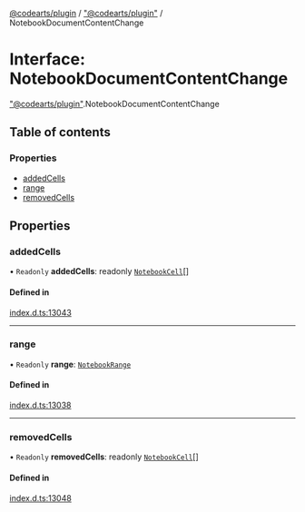 [@codearts/plugin](../README.md) / ["@codearts/plugin"](../modules/_codearts_plugin_.md) / NotebookDocumentContentChange

# Interface: NotebookDocumentContentChange

["@codearts/plugin"](../modules/_codearts_plugin_.md).NotebookDocumentContentChange

## Table of contents

### Properties

- [addedCells](codearts_plugin_.NotebookDocumentContentChange.md#addedcells)
- [range](codearts_plugin_.NotebookDocumentContentChange.md#range)
- [removedCells](codearts_plugin_.NotebookDocumentContentChange.md#removedcells)

## Properties

### addedCells

• `Readonly` **addedCells**: readonly [`NotebookCell`](codearts_plugin_.NotebookCell.md)[]

#### Defined in

[index.d.ts:13043](https://github.com/huaweicloud/cloudide-plugin-api/blob/b58031b/index.d.ts#L13043)

___

### range

• `Readonly` **range**: [`NotebookRange`](../classes/codearts_plugin_.NotebookRange.md)

#### Defined in

[index.d.ts:13038](https://github.com/huaweicloud/cloudide-plugin-api/blob/b58031b/index.d.ts#L13038)

___

### removedCells

• `Readonly` **removedCells**: readonly [`NotebookCell`](codearts_plugin_.NotebookCell.md)[]

#### Defined in

[index.d.ts:13048](https://github.com/huaweicloud/cloudide-plugin-api/blob/b58031b/index.d.ts#L13048)
